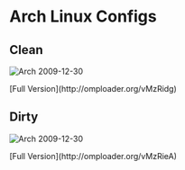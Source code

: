 # Arch Linux Configs

## Clean

![Arch 2009-12-30](http://omploader.org/tMzRidg)
<p>[Full Version](http://omploader.org/vMzRidg)</p>

## Dirty

![Arch 2009-12-30](http://omploader.org/tMzRieA)
<p>[Full Version](http://omploader.org/vMzRieA)</p>
